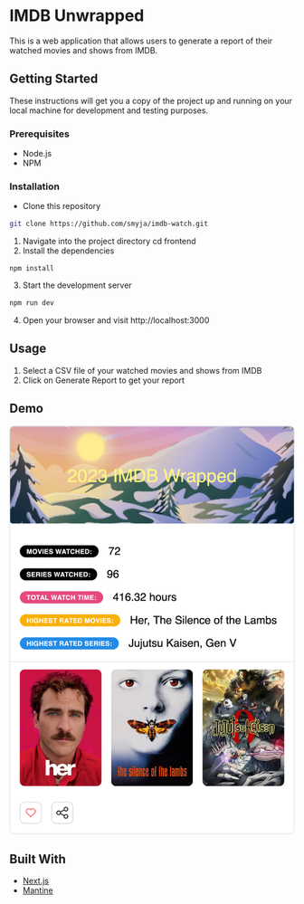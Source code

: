 # IMDB Unwrapped

This is a web application that allows users to generate a report of their watched movies and shows from IMDB.

## Getting Started

These instructions will get you a copy of the project up and running on your local machine for development and testing purposes.

### Prerequisites

- Node.js
- NPM

### Installation

- Clone this repository
```bash
git clone https://github.com/smyja/imdb-watch.git
```
1. Navigate into the project directory
cd frontend
2. Install the dependencies
```
npm install
```

3. Start the development server

```bash
npm run dev
```
4. Open your browser and visit http://localhost:3000

## Usage

1. Select a CSV file of your watched movies and shows from IMDB
2. Click on Generate Report to get your report

## Demo

![Example Image](frontend/public/share.png "This is an example image")

## Built With

- [Next.js](https://nextjs.org/)
- [Mantine](https://mantine.dev/)


